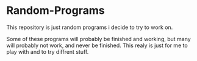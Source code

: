 # Random-Programs
This repository is just random programs i decide to try to work on.

Some of these programs will probably be finished and working, but many will probably not work, and never be finished.
This realy is just for me to play with and to try diffrent stuff.
